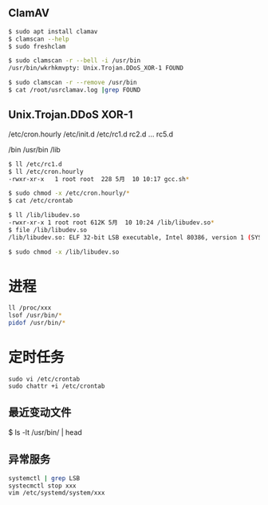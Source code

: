 ## ClamAV

```bash
$ sudo apt install clamav
$ clamscan --help
$ sudo freshclam 

$ sudo clamscan -r --bell -i /usr/bin
/usr/bin/wkrhkmvpty: Unix.Trojan.DDoS_XOR-1 FOUND

$ sudo clamscan -r --remove /usr/bin
$ cat /root/usrclamav.log |grep FOUND
```
## Unix.Trojan.DDoS XOR-1

/etc/cron.hourly
/etc/init.d
/etc/rc1.d rc2.d ... rc5.d


/bin
/usr/bin
/lib


```bash
$ ll /etc/rc1.d
$ ll /etc/cron.hourly
-rwxr-xr-x   1 root root  228 5月  10 10:17 gcc.sh*

$ sudo chmod -x /etc/cron.hourly/*
$ cat /etc/crontab

$ ll /lib/libudev.so
-rwxr-xr-x 1 root root 612K 5月  10 10:24 /lib/libudev.so*
$ file /lib/libudev.so
/lib/libudev.so: ELF 32-bit LSB executable, Intel 80386, version 1 (SYSV), statically linked, for GNU/Linux 2.6.9, not stripped

$ sudo chmod -x /lib/libudev.so
```

# 进程

```bash
ll /proc/xxx
lsof /usr/bin/*
pidof /usr/bin/*
```

# 定时任务

```
sudo vi /etc/crontab
sudo chattr +i /etc/crontab
```

## 最近变动文件

$ ls -lt /usr/bin/ | head

## 异常服务

```bash
systemctl | grep LSB
systecmctl stop xxx
vim /etc/systemd/system/xxx
```
